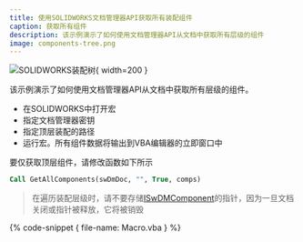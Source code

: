 ```yaml
---
title: 使用SOLIDWORKS文档管理器API获取所有装配组件
caption: 获取所有组件
description: 该示例演示了如何使用文档管理器API从文档中获取所有层级的组件
image: components-tree.png
---
```

![SOLIDWORKS装配树](components-tree.png){ width=200 }

该示例演示了如何使用文档管理器API从文档中获取所有层级的组件。

* 在SOLIDWORKS中打开宏
* 指定文档管理器密钥
* 指定顶层装配的路径
* 运行宏。所有组件数据将输出到VBA编辑器的立即窗口中

要仅获取顶层组件，请修改函数如下所示

~~~ vb
Call GetAllComponents(swDmDoc, "", True, comps)
~~~

> 在遍历装配层级时，请不要存储[ISwDMComponent](https://help.solidworks.com/2015/english/api/swdocmgrapi/solidworks.interop.swdocumentmgr~solidworks.interop.swdocumentmgr.iswdmcomponent.html)的指针，因为一旦文档关闭或指针被释放，它将被销毁

{% code-snippet { file-name: Macro.vba } %}